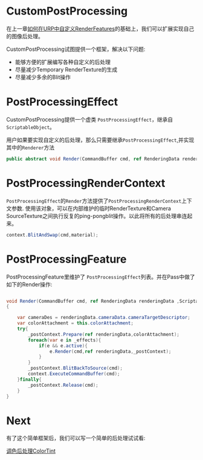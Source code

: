 # CustomPostProcessing

在上一章[如何在URP中自定义RenderFeatures](https://github.com/wlgys8/URPLearn/wiki/Custom-Renderer-Features)的基础上，我们可以扩展实现自己的图像后处理。


CustomPostProcessing试图提供一个框架，解决以下问题: 

- 能够方便的扩展编写各种自定义的后处理
- 尽量减少Temporary RenderTexture的生成
- 尽量减少多余的Blit操作


# PostProcessingEffect

CustomPostProcessing提供一个虚类 `PostProcessingEffect`，继承自`ScriptableObject`。

用户如果要实现自定义的后处理，那么只需要继承`PostProcessingEffect`,并实现其中的`Renderer`方法

```csharp
public abstract void Render(CommandBuffer cmd, ref RenderingData renderingData,PostProcessingRenderContext context);

```

# PostProcessingRenderContext

`PostProcessingEffect`的`Render`方法提供了`PostProcessingRenderContext`上下文参数. 使用该对象，可以在内部维护的临时RenderTexture和Camera SourceTexture之间执行反复的ping-pongblit操作。以此将所有的后处理串连起来。

```csharp
context.BlitAndSwap(cmd,material);
```

# PostProcessingFeature

PostProcessingFeature里维护了 `PostProcessingEffect`列表。并在Pass中做了如下的Render操作:

```csharp

void Render(CommandBuffer cmd, ref RenderingData renderingData ,ScriptableRenderContext context)
{       

    var cameraDes = renderingData.cameraData.cameraTargetDescriptor;
    var colorAttachment = this.colorAttachment;
    try{
        _postContext.Prepare(ref renderingData,colorAttachment);
        foreach(var e in _effects){
            if(e && e.active){
                e.Render(cmd,ref renderingData,_postContext);
            }
        }
        _postContext.BlitBackToSource(cmd);
        context.ExecuteCommandBuffer(cmd);
    }finally{
        _postContext.Release(cmd);
    }
}  

```

# Next

有了这个简单框架后，我们可以写一个简单的后处理试试看: 

[调色后处理ColorTint](https://github.com/wlgys8/URPLearn/tree/master/Assets/URPLearn/ColorTint)